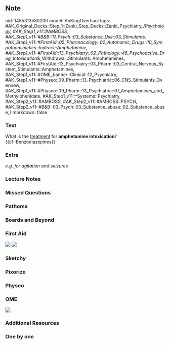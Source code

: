 ## Note
nid: 1485313580200
model: AnKingOverhaul
tags: #AK_Original_Decks::Step_1::Zanki_Step_Decks::Zanki_Psychiatry_/_Psychology, #AK_Step1_v11::#AMBOSS, #AK_Step1_v11::#B&B::17_Psych::03_Substance_Use::03_Stimulants, #AK_Step1_v11::#FirstAid::05_Pharmacology::02_Autonomic_Drugs::10_Sympathomimetics::Indirect::Amphetamine, #AK_Step1_v11::#FirstAid::13_Psychiatry::02_Pathology::46_Psychoactive_Drug_Intoxication_&_Withdrawal::Stimulants::Amphetamines, #AK_Step1_v11::#FirstAid::13_Psychiatry::03_Pharm::03_Central_Nervous_System_Stimulants::Amphetamines, #AK_Step1_v11::#OME_banner::Clinical::12_Psychiatry, #AK_Step1_v11::#Physeo::09_Pharm::13_Psychiatric::06_CNS_Stimulants_Overview, #AK_Step1_v11::#Physeo::09_Pharm::13_Psychiatric::07_Amphetamines_and_Methylphenidate, #AK_Step1_v11::^Systems::Psychiatry, #AK_Step2_v11::#AMBOSS, #AK_Step2_v11::#AMBOSS::PSYCH, #AK_Step2_v11::#B&B::03_Psych::03_Substance_abuse::02_Substance_abuse_I
markdown: false

### Text
<div>
  What is the <u>treatment</u> for <b>amphetamine intoxication</b>?
</div>
<div>
  {{c1::Benzodiazepines}}
</div>

### Extra
<i>e.g. for agitation and seizures</i>

### Lecture Notes


### Missed Questions


### Pathoma


### Boards and Beyond


### First Aid
<img src="tmp4Y2zwX.png"> <img src="tmpXGtqXi.png">

### Sketchy


### Pixorize


### Physeo


### OME
<div class="ome-widget">
  <a href=
  "https://onlinemeded.org/spa/psychiatry?ref=anki"><img src=
  "_OME_AnkiFlashcards_Topic_2.png"></a>
</div>

### Additional Resources


### One by one


